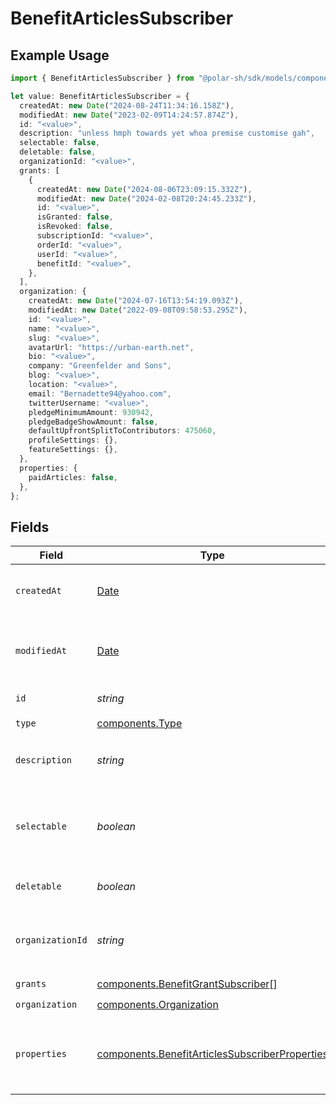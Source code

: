 # BenefitArticlesSubscriber

## Example Usage

```typescript
import { BenefitArticlesSubscriber } from "@polar-sh/sdk/models/components";

let value: BenefitArticlesSubscriber = {
  createdAt: new Date("2024-08-24T11:34:16.158Z"),
  modifiedAt: new Date("2023-02-09T14:24:57.874Z"),
  id: "<value>",
  description: "unless hmph towards yet whoa premise customise gah",
  selectable: false,
  deletable: false,
  organizationId: "<value>",
  grants: [
    {
      createdAt: new Date("2024-08-06T23:09:15.332Z"),
      modifiedAt: new Date("2024-02-08T20:24:45.233Z"),
      id: "<value>",
      isGranted: false,
      isRevoked: false,
      subscriptionId: "<value>",
      orderId: "<value>",
      userId: "<value>",
      benefitId: "<value>",
    },
  ],
  organization: {
    createdAt: new Date("2024-07-16T13:54:19.093Z"),
    modifiedAt: new Date("2022-09-08T09:58:53.295Z"),
    id: "<value>",
    name: "<value>",
    slug: "<value>",
    avatarUrl: "https://urban-earth.net",
    bio: "<value>",
    company: "Greenfelder and Sons",
    blog: "<value>",
    location: "<value>",
    email: "Bernadette94@yahoo.com",
    twitterUsername: "<value>",
    pledgeMinimumAmount: 930942,
    pledgeBadgeShowAmount: false,
    defaultUpfrontSplitToContributors: 475060,
    profileSettings: {},
    featureSettings: {},
  },
  properties: {
    paidArticles: false,
  },
};
```

## Fields

| Field                                                                                                            | Type                                                                                                             | Required                                                                                                         | Description                                                                                                      |
| ---------------------------------------------------------------------------------------------------------------- | ---------------------------------------------------------------------------------------------------------------- | ---------------------------------------------------------------------------------------------------------------- | ---------------------------------------------------------------------------------------------------------------- |
| `createdAt`                                                                                                      | [Date](https://developer.mozilla.org/en-US/docs/Web/JavaScript/Reference/Global_Objects/Date)                    | :heavy_check_mark:                                                                                               | Creation timestamp of the object.                                                                                |
| `modifiedAt`                                                                                                     | [Date](https://developer.mozilla.org/en-US/docs/Web/JavaScript/Reference/Global_Objects/Date)                    | :heavy_check_mark:                                                                                               | Last modification timestamp of the object.                                                                       |
| `id`                                                                                                             | *string*                                                                                                         | :heavy_check_mark:                                                                                               | The ID of the benefit.                                                                                           |
| `type`                                                                                                           | [components.Type](../../models/components/type.md)                                                               | :heavy_check_mark:                                                                                               | N/A                                                                                                              |
| `description`                                                                                                    | *string*                                                                                                         | :heavy_check_mark:                                                                                               | The description of the benefit.                                                                                  |
| `selectable`                                                                                                     | *boolean*                                                                                                        | :heavy_check_mark:                                                                                               | Whether the benefit is selectable when creating a product.                                                       |
| `deletable`                                                                                                      | *boolean*                                                                                                        | :heavy_check_mark:                                                                                               | Whether the benefit is deletable.                                                                                |
| `organizationId`                                                                                                 | *string*                                                                                                         | :heavy_check_mark:                                                                                               | The ID of the organization owning the benefit.                                                                   |
| `grants`                                                                                                         | [components.BenefitGrantSubscriber](../../models/components/benefitgrantsubscriber.md)[]                         | :heavy_check_mark:                                                                                               | N/A                                                                                                              |
| `organization`                                                                                                   | [components.Organization](../../models/components/organization.md)                                               | :heavy_check_mark:                                                                                               | N/A                                                                                                              |
| `properties`                                                                                                     | [components.BenefitArticlesSubscriberProperties](../../models/components/benefitarticlessubscriberproperties.md) | :heavy_check_mark:                                                                                               | Properties available to subscribers for a benefit of type `articles`.                                            |